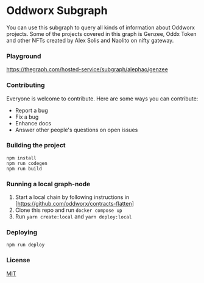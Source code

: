 # Oddworx Subgraph

You can use this subgraph to query all kinds of information about Oddworx projects. Some of the projects covered in this graph is Genzee, Oddx Token and other NFTs created by Alex Solis and Naolito on nifty gateway.

### Playground

https://thegraph.com/hosted-service/subgraph/alephao/genzee

### Contributing

Everyone is welcome to contribute. Here are some ways you can contribute:

- Report a bug
- Fix a bug
- Enhance docs
- Answer other people's questions on open issues

### Building the project

```console
npm install
npm run codegen
npm run build
```

### Running a local graph-node

1. Start a local chain by following instructions in [https://github.com/oddworx/contracts-flatten]
2. Clone this repo and run `docker compose up`
3. Run `yarn create:local` and `yarn deploy:local`

### Deploying

```console
npm run deploy
```

### License

[MIT](LICENSE)
